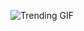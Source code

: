 
<!-- GIF_SECTION -->
![Trending GIF](https://media2.giphy.com/media/v1.Y2lkPThiYjIxNzcybG5qcjZheHN2MXVtMmE0ZWgxNWsxa2t4MjRvdWhxMnl4a3NzYmVkZCZlcD12MV9naWZzX3NlYXJjaCZjdD1n/pqMSyHmekA1Qe7Utp7/giphy.gif)
<!-- END_GIF_SECTION -->
